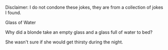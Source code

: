 Disclaimer: I do not condone these jokes, they are from a collection of jokes I found.

Glass of Water

Why did a blonde take an empty glass and a glass full of water to bed?

She wasn't sure if she would get thirsty during the night.

